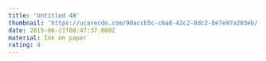 ```yaml
---
title: 'Untitled 48'
thumbnail: 'https://ucarecdn.com/90accb5c-c6a8-42c2-8dc2-8e7e97a203eb/'
date: 2015-06-21T08:47:37.000Z
material: Ink on paper
rating: 4
---
```

